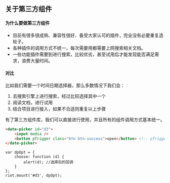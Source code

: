 ## 关于第三方组件

#### 为什么要做第三方组件
- 目前有很多很成熟、兼容性很好、备受大家认可的插件，完全没有必要重复造轮子。
- 各种插件的调用方式不统一，每次需要用都需要上网搜索相关文档。
- 一些功能插件需要到进行搜索，比较优劣，甚至试用后才能发现能否满足需求，浪费大量时间。

#### 对比
比如我们需要一个时间日期选择器，那么多数情况下我们会：

1. 去搜索引擎上进行搜索，经过比较选择其中一个
2. 阅读文档，进行试用
3. 结合项目进行接入，如果不合适则重复以上步骤

有了第三方组件库，我们可以直接进行使用，并且所有的组件调用方式基本统一。

```html
<date-picker id="d3">
    <input media />
    <button pTrigger class="btn btn-success">open</button> <!-- pTrigger 点击触发-->
</date-picker>
```

```JS
var dpOpt = {
    choose: function (d) {
        alert(d); //选择后的回调
    }
};
riot.mount('#d3', dpOpt);
```